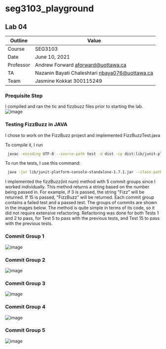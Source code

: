 # seg3103_playground
## Lab 04

Outline | Value
--------|-------
Course | SEG3103
Date | June 10, 2021
Professor | Andrew Forward aforward@uottawa.ca
TA | Nazanin Bayati Chaleshtari nbaya076@uottawa.ca
Team | Jasmine Kokkat 300115249


### Prequisite Step
I compiled and ran the tic and fizzbuzz files prior to starting the lab. 
![image](https://user-images.githubusercontent.com/55165117/121583092-d4db9000-c9fd-11eb-8baf-5da7bb008867.png)

### Testing FizzBuzz in JAVA
I chose to work on the FizzBuzz project and implemented FizzBuzzTest.java

To compile it, I run 
```bash
 javac -encoding UTF-8 --source-path test -d dist -cp dist:lib/junit-platform-console-standalone-1.7.1.jar test/*.java
```
 
To run the tests, I use this command:
```bash
 java -jar lib/junit-platform-console-standalone-1.7.1.jar --class-path dist --scan-class-path
```

I implemented the fizzBuzz(int num) method with 5 commit groups since I worked individually. This method returns a string based on the number being passed in. For example, if 3 is passed, the string "Fizz" will be returned. If 15 is passed, "FizzBuzz" will be returned. Each commit group contains a failed test and a passed test. The groups of commits are shown in the images below. The method is quite simple in terms of its code, so it did not require extensive refactoring. Refactoring was done for both Tests 1 and 2 to pass, for Test 5 to pass with the previous tests, and Test 15 to pass with the previous tests.

### Commit Group 1
![image](https://user-images.githubusercontent.com/55165117/121585256-5d5b3000-ca00-11eb-8c76-1042cbda24c0.png)

### Commit Group 2
![image](https://user-images.githubusercontent.com/55165117/121585315-706e0000-ca00-11eb-8742-f93c4c285d41.png)

### Commit Group 3
![image](https://user-images.githubusercontent.com/55165117/121585367-8085df80-ca00-11eb-9587-e9ca7edbca52.png)

### Commit Group 4
![image](https://user-images.githubusercontent.com/55165117/121585420-8f6c9200-ca00-11eb-98c9-a7ee2106f88e.png)

### Commit Group 5
![image](https://user-images.githubusercontent.com/55165117/121585465-9e534480-ca00-11eb-8134-1497a6cd2c80.png)

